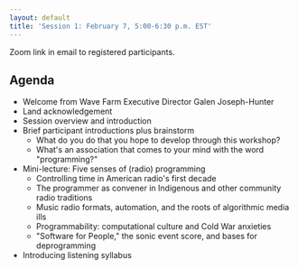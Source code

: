 ```yaml
---
layout: default
title: 'Session 1: February 7, 5:00-6:30 p.m. EST'
---
```


Zoom link in email to registered participants.

## Agenda

- Welcome from Wave Farm Executive Director Galen Joseph-Hunter
- Land acknowledgement
- Session overview and introduction
- Brief participant introductions plus brainstorm
  - What do you do that you hope to develop through this workshop?
  - What's an association that comes to your mind with the word "programming?"
- Mini-lecture: Five senses of (radio) programming
  - Controlling time in American radio's first decade
  - The programmer as convener in Indigenous and other community radio traditions
  - Music radio formats, automation, and the roots of algorithmic media ills
  - Programmability: computational culture and Cold War anxieties
  - "Software for People," the sonic event score, and bases for deprogramming
- Introducing listening syllabus
